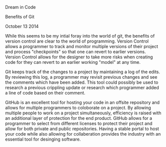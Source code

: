Dream in Code

Benefits of Git

October 13 2014

While this seems to be my intial foray into the world of git, the benefits of version control are clear to the world of programming.  Version Control allows a programmer to track and monitor multiple versions of their project and process "checkpoints" so that one can revert to earlier versions.  Version Control allows for the designer to take more risks when creating code for they can revert to an earlier working "model" at any time.

Git keeps track of the changes to a project by maintaining a log of the edits.  By reviewing this log, a programmer may revisit previous changes and see the comments which have been added.  This tool could possibly be used to research a previous crippling update or research which programmer added a line of code based on their comment.

GitHub is an excellent tool for hosting your code in an offsite repository and allows for multiple programmers to coloborate on a project.  By allowing multiple people to work on a project simultaneously, efficiency is raised with an additional layer of protection for the end product.  GitHub allows for a programmer to select from different licenses to protect their project and allow for both private and public repositories.  Having a stable portal to host your code while also allowing for collaberation provides the industry with an essential tool for desinging software.
